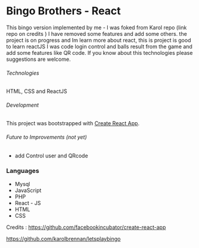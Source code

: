 # Bingo Brothers - React

This bingo version implemented by me - I was foked from Karol repo (link repo on credits ) I have removed some features and add some others. the project is on progress and Im learn more about react, this is project is good to learn reactJS I was code login control and balls result from the game and add some features like QR code.
If you know about this technologies please suggestions are welcome.

###### Technologies ########
HTML, CSS and ReactJS

###### Development #######
This project was bootstrapped with [Create React App](https://github.com/facebookincubator/create-react-app).

###### Future to Improvements (not yet)
- add Control user and QRcode

### Languages
- Mysql
- JavaScript
- PHP
- React - JS
- HTML
- CSS


Credits :
https://github.com/facebookincubator/create-react-app

https://github.com/karolbrennan/letsplaybingo
